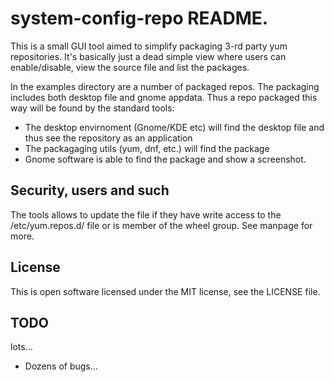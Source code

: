 system-config-repo README.
==========================

This is a small GUI tool aimed to simplify packaging 3-rd party yum
repositories. It's basically just a dead simple view where users
can enable/disable, view the source file and list the packages.

In the examples directory are a number of packaged repos. The packaging
includes both desktop file and gnome appdata. Thus a repo packaged this
way will be found by the standard tools:
  - The desktop envirnoment (Gnome/KDE etc) will find the desktop file and
    thus see the repository as an application
  - The packagaging utils (yum, dnf, etc.) will find the package
  - Gnome software is able to find the package and show a screenshot.

## Security, users and such

The tools allows to update the file if they have write access to the
/etc/yum.repos.d/ file or is member of the wheel group. See manpage
for more.

## License
This is open software licensed under the MIT license, see the LICENSE file.

## TODO

lots...
 - Dozens of bugs...
